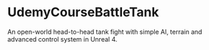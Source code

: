 # UdemyCourseBattleTank
An open-world head-to-head tank fight with simple AI, terrain and advanced control system in Unreal 4.
